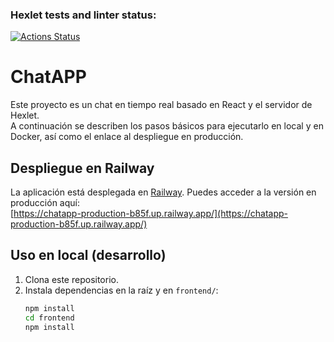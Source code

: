 ### Hexlet tests and linter status:
[![Actions Status](https://github.com/Shi0-X/fullstack-javascript-project-139/actions/workflows/hexlet-check.yml/badge.svg)](https://github.com/Shi0-X/fullstack-javascript-project-139/actions)

# ChatAPP

Este proyecto es un chat en tiempo real basado en React y el servidor de Hexlet.  
A continuación se describen los pasos básicos para ejecutarlo en local y en Docker, así como el enlace al despliegue en producción.

## Despliegue en Railway

La aplicación está desplegada en [Railway](https://railway.app/). Puedes acceder a la versión en producción aquí:  
[https://chatapp-production-b85f.up.railway.app/](https://chatapp-production-b85f.up.railway.app/)

## Uso en local (desarrollo)

1. Clona este repositorio.
2. Instala dependencias en la raíz y en `frontend/`:
   ```bash
   npm install
   cd frontend
   npm install
